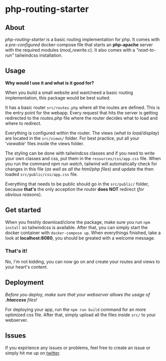 # php-routing-starter

## About

_php-routing-starter_ is a basic routing implementation for php. It comes with a _pre-configured_ docker-compose file that starts an **php-apache** server with the required modules (_mod_rewrite.c_). It also comes with a _"read-to-run"_ tailwindcss installation.

## Usage

**Why would I use it and what is it good for?**

When you build a small website and want/need a basic routing implementation, this package would be best suited.

It has a basic router `src/routes.php` where all the routes are defined. This is the entry point for the webapp. Every request that hits the server is getting redirected to the _routes.php_ file where the router decides what to load and where to redirect.

Everything is configured within the router. The views (_what to load/display_) are located in the `src/views/` folder. For best practice, put all your '_viewable_' files inside the views folder.

The styling can be done with tailwindcss classes and if you need to write your own classes and css, put them in the `resources/css/app.css` file. When you run the command _npm run watch_, tailwind will automatically check for changes in this file (_as well as all the html/php files_) and update the then loaded `src/public/css/app.css` file.

Everything that needs to be public should go in the `src/public/` folder, because **that's** the only acception the router **does NOT** redirect (_for obvious reasons_).

## Get started

When you freshly download/clone the package, make sure you run `npm install` so tailwindcss is available.
After that, you can simply start the docker container with `docker-compose up`. When everythings finished, take a look at **localhost:8080**, you should be greated with a welcome message.

### That's it!

No, I'm not kidding, you can now go on and create your routes and views to your heart's content.

## Deployment

_Before you deploy, make sure that your webserver allows the usage of **.htaccess** files!_

For deploying your app, run the `npm run build` command for an more optimized css file. After that, simply upload all the files inside `src/` to your webserver.

## Issues

If you expirience any issues or problems, feel free to create an issue or simply hit me up on [twitter](https://twitter.com/mikeunge).

